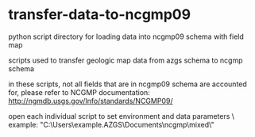 transfer-data-to-ncgmp09
========================

python script directory for loading data into ncgmp09 schema with field map

scripts used to transfer geologic map data from azgs schema to ncgmp schema

in these scripts, not all fields that are in ncgmp09 schema are accounted for, please refer to NCGMP documentation: http://ngmdb.usgs.gov/Info/standards/NCGMP09/

open each individual script to set environment and data parameters \ example: "C:\\Users\\example.AZGS\\Documents\\ncgmp\\mixed\\"
